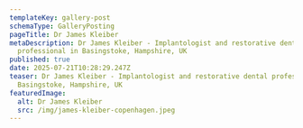 ```yaml
---
templateKey: gallery-post
schemaType: GalleryPosting
pageTitle: Dr James Kleiber
metaDescription: Dr James Kleiber - Implantologist and restorative dental
  professional in Basingstoke, Hampshire, UK
published: true
date: 2025-07-21T10:28:29.247Z
teaser: Dr James Kleiber - Implantologist and restorative dental professional in
  Basingstoke, Hampshire, UK
featuredImage:
  alt: Dr James Kleiber
  src: /img/james-kleiber-copenhagen.jpeg
---
```

